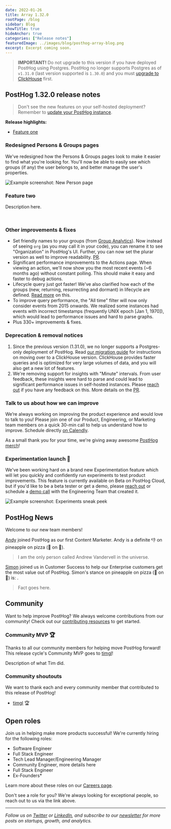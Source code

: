 ```yaml
---
date: 2022-01-26
title: Array 1.32.0
rootPage: /blog
sidebar: Blog
showTitle: true
hideAnchor: true
categories: ["Release notes"]
featuredImage: ../images/blog/posthog-array-blog.png
excerpt: Excerpt coming soon.
---
```


<blockquote class='warning-note'>
<b>IMPORTANT!</b> Do not upgrade to this version if you have deployed PostHog using Postgres. PostHog no longer supports Postgres as of <code>v1.31.0</code> (last version supported is <code>1.30.0</code>) and you must <a href="/docs/self-host/migrate-from-postgres-to-clickhouse" target="_blank">upgrade to ClickHouse</a> first.
</blockquote>

## PostHog 1.32.0 release notes

> Don't see the new features on your self-hosted deployment? Remember to [update your PostHog instance](/docs/self-host/configure/upgrading-posthog).

**Release highlights:**
- [Feature one](#feature-one)

### Redesigned Persons & Groups pages

We've redesigned how the Persons & Groups pages look to make it easier to find what you're looking for. You'll now be able to easily see which groups (if any) the user belongs to, and better manage the user's properties.

<img src="https://posthog-static-files.s3.us-east-2.amazonaws.com/Website-Assets/Array/1_32_0-new-person-page.gif" alt="Example screenshot: New Person page" />

<br />

### Feature two

Description here.

<br />

### Other improvements & fixes

- Set friendly names to your groups (from [Group Analytics](/docs/user-guides/group-analytics)). Now instead of seeing `org` (as you may call it in your code), you can rename it to see "Organization" in PostHog's UI. Further, you can now set the plurar version as well to improve readability. [PR](https://github.com/PostHog/posthog/pull/7974).
- Significant performance improvements to the Actions page. When viewing an action, we'll now show you the most recent events (~6 months ago) without constant polling. This should make it easy and faster to debug actions.
- Lifecycle query just got faster! We've also clarified how each of the groups (new, returning, resurrecting and dormant) in lifecycle are defined. [Read more](https://github.com/PostHog/posthog/pull/8021) on this.
- To improve query performance, the "All time" filter will now only consider events from 2015 onwards. We realized some instances had events with incorrect timestamps (frequently UNIX epoch [Jan 1, 1970]), which would lead to performance issues and hard to parse graphs.
- Plus 330+ improvements & fixes.

### Deprecation & removal notices

1. Since the previous version (1.31.0), we no longer supports a Postgres-only deployment of PostHog. Read [our migration guide](/docs/self-host/migrate-from-postgres-to-clickhouse) for instructions on moving over to a ClickHouse version. ClickHouse provides faster queries and is optimized for very large volumes of data, and you will also get a new lot of features.
2. We're removing support for insights with "Minute" intervals. From user feedback, these insights were hard to parse and could lead to significant performance issues in self-hosted instances. Please [reach out](/support) if you have any feedback on this. More details on the [PR](https://github.com/PostHog/posthog/pull/7847).

### Talk to us about how we can improve

We’re always working on improving the product experience and would love to talk to you! Please join one of our Product, Engineering, or Marketing team members on a quick 30-min call to help us understand how to improve. Schedule directly [on Calendly](https://calendly.com/posthog-feedback).

As a small thank you for your time, we're giving away awesome [PostHog merch](https://merch.posthog.com)!


### Experimentation launch 🚀

We've been working hard on a brand new Experimentation feature which will let you quickly and confidently run experiments to test product improvements. This feature is currently available on Beta on PostHog Cloud, but if you'd like to be a beta tester or get a demo, please [reach out](https://posthog.com/slack) or schedule a [demo call](https://calendly.com/posthog-feedback) with the Engineering Team that created it.

<img src="https://posthog-static-files.s3.us-east-2.amazonaws.com/Website-Assets/Array/1_32_0-experiments-sneak-peek.png" alt="Example screenshot: Experiments sneak peek" />

## PostHog News

Welcome to our new team members!


[Andy](https://posthog.com/handbook/company/team#andy-vandervell-content-marketer) joined PostHog as our first Content Marketer. Andy is a definite 👎 on pineapple on pizza (🍍 on 🍕).

> I am the only person called Andrew Vandervell in the universe.

[Simon](https://posthog.com/handbook/company/team#simon-fisher-customer-success) joined us in Customer Success to help our Enterprise customers get the most value out of PostHog. Simon's stance on pineapple on pizza (🍍 on 🍕) is: .

> Fact goes here.


## Community

Want to help improve PostHog? We always welcome contributions from our community! Check out our [contributing resources](/docs/contribute) to get started.
### Community MVP 🏆

Thanks to all our community members for helping move PostHog forward! This release cycle's Community MVP goes to [timgl](https://github.com/timgl)!

Description of what Tim did.

### Community shoutouts
We want to thank each and every community member that contributed to this release of PostHog!

- [timgl](https://github.com/timgl) 🏆

## Open roles

Join us in helping make more products successful! We're currently hiring for the following roles:

- Software Engineer
- Full Stack Engineer
- Tech Lead Manager/Engineering Manager
- Community Engineer, more details here
- Full Stack Engineer
- Ex-Founders*

Learn more about these roles on our [Careers page](https://posthog.com/careers).

Don't see a role for you? We're always looking for exceptional people, so reach out to us via the link above.

<hr/>

_Follow us on [Twitter](https://twitter.com/PostHog) or [LinkedIn](https://linkedin.com/company/posthog), and subscribe to our [newsletter](https://posthog.com/newsletter) for more posts on startups, growth, and analytics._

<ArrayCTA />
